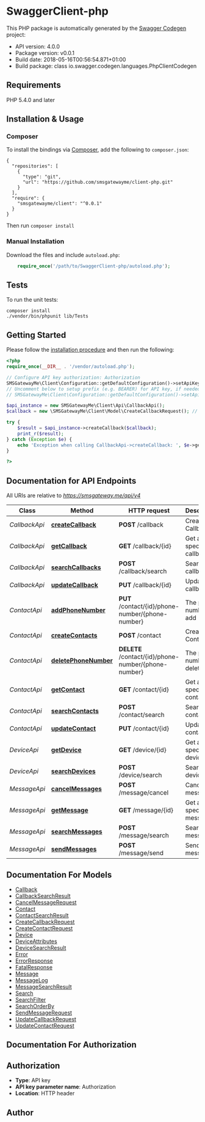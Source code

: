 # SwaggerClient-php

This PHP package is automatically generated by the [Swagger Codegen](https://github.com/swagger-api/swagger-codegen) project:

- API version: 4.0.0
- Package version: v0.0.1
- Build date: 2018-05-16T00:56:54.871+01:00
- Build package: class io.swagger.codegen.languages.PhpClientCodegen

## Requirements

PHP 5.4.0 and later

## Installation & Usage
### Composer

To install the bindings via [Composer](http://getcomposer.org/), add the following to `composer.json`:

```
{
  "repositories": [
    {
      "type": "git",
      "url": "https://github.com/smsgatewayme/client-php.git"
    }
  ],
  "require": {
    "smsgatewayme/client": "^0.0.1"
  }
}
```

Then run `composer install`

### Manual Installation

Download the files and include `autoload.php`:

```php
    require_once('/path/to/SwaggerClient-php/autoload.php');
```

## Tests 

To run the unit tests:

```
composer install
./vendor/bin/phpunit lib/Tests
```

## Getting Started

Please follow the [installation procedure](#installation--usage) and then run the following:

```php
<?php
require_once(__DIR__ . '/vendor/autoload.php');

// Configure API key authorization: Authorization
SMSGatewayMe\Client\Configuration::getDefaultConfiguration()->setApiKey('Authorization', 'YOUR_API_KEY');
// Uncomment below to setup prefix (e.g. BEARER) for API key, if needed
// SMSGatewayMe\Client\Configuration::getDefaultConfiguration()->setApiKeyPrefix('Authorization', 'BEARER');

$api_instance = new SMSGatewayMe\Client\Api\CallbackApi();
$callback = new \SMSGatewayMe\Client\Model\CreateCallbackRequest(); // \SMSGatewayMe\Client\Model\CreateCallbackRequest | callback to create

try {
    $result = $api_instance->createCallback($callback);
    print_r($result);
} catch (Exception $e) {
    echo 'Exception when calling CallbackApi->createCallback: ', $e->getMessage(), "\n";
}

?>
```

## Documentation for API Endpoints

All URIs are relative to *https://smsgateway.me/api/v4*

Class | Method | HTTP request | Description
------------ | ------------- | ------------- | -------------
*CallbackApi* | [**createCallback**](docs/CallbackApi.md#createcallback) | **POST** /callback | Create Callback
*CallbackApi* | [**getCallback**](docs/CallbackApi.md#getcallback) | **GET** /callback/{id} | Get a specific callback
*CallbackApi* | [**searchCallbacks**](docs/CallbackApi.md#searchcallbacks) | **POST** /callback/search | Search callbacks
*CallbackApi* | [**updateCallback**](docs/CallbackApi.md#updatecallback) | **PUT** /callback/{id} | Update callback
*ContactApi* | [**addPhoneNumber**](docs/ContactApi.md#addphonenumber) | **PUT** /contact/{id}/phone-number/{phone-number} | The phone number to add
*ContactApi* | [**createContacts**](docs/ContactApi.md#createcontacts) | **POST** /contact | Create Contacts
*ContactApi* | [**deletePhoneNumber**](docs/ContactApi.md#deletephonenumber) | **DELETE** /contact/{id}/phone-number/{phone-number} | The phone number to delete
*ContactApi* | [**getContact**](docs/ContactApi.md#getcontact) | **GET** /contact/{id} | Get a specific contact
*ContactApi* | [**searchContacts**](docs/ContactApi.md#searchcontacts) | **POST** /contact/search | Search contacts
*ContactApi* | [**updateContact**](docs/ContactApi.md#updatecontact) | **PUT** /contact/{id} | Update contact
*DeviceApi* | [**getDevice**](docs/DeviceApi.md#getdevice) | **GET** /device/{id} | Get a specific device
*DeviceApi* | [**searchDevices**](docs/DeviceApi.md#searchdevices) | **POST** /device/search | Search devices
*MessageApi* | [**cancelMessages**](docs/MessageApi.md#cancelmessages) | **POST** /message/cancel | Cancel messages
*MessageApi* | [**getMessage**](docs/MessageApi.md#getmessage) | **GET** /message/{id} | Get a specific message
*MessageApi* | [**searchMessages**](docs/MessageApi.md#searchmessages) | **POST** /message/search | Search messages
*MessageApi* | [**sendMessages**](docs/MessageApi.md#sendmessages) | **POST** /message/send | Send messages


## Documentation For Models

 - [Callback](docs/Callback.md)
 - [CallbackSearchResult](docs/CallbackSearchResult.md)
 - [CancelMessageRequest](docs/CancelMessageRequest.md)
 - [Contact](docs/Contact.md)
 - [ContactSearchResult](docs/ContactSearchResult.md)
 - [CreateCallbackRequest](docs/CreateCallbackRequest.md)
 - [CreateContactRequest](docs/CreateContactRequest.md)
 - [Device](docs/Device.md)
 - [DeviceAttributes](docs/DeviceAttributes.md)
 - [DeviceSearchResult](docs/DeviceSearchResult.md)
 - [Error](docs/Error.md)
 - [ErrorResponse](docs/ErrorResponse.md)
 - [FatalResponse](docs/FatalResponse.md)
 - [Message](docs/Message.md)
 - [MessageLog](docs/MessageLog.md)
 - [MessageSearchResult](docs/MessageSearchResult.md)
 - [Search](docs/Search.md)
 - [SearchFilter](docs/SearchFilter.md)
 - [SearchOrderBy](docs/SearchOrderBy.md)
 - [SendMessageRequest](docs/SendMessageRequest.md)
 - [UpdateCallbackRequest](docs/UpdateCallbackRequest.md)
 - [UpdateContactRequest](docs/UpdateContactRequest.md)


## Documentation For Authorization


## Authorization

- **Type**: API key 
- **API key parameter name**: Authorization
- **Location**: HTTP header


## Author




